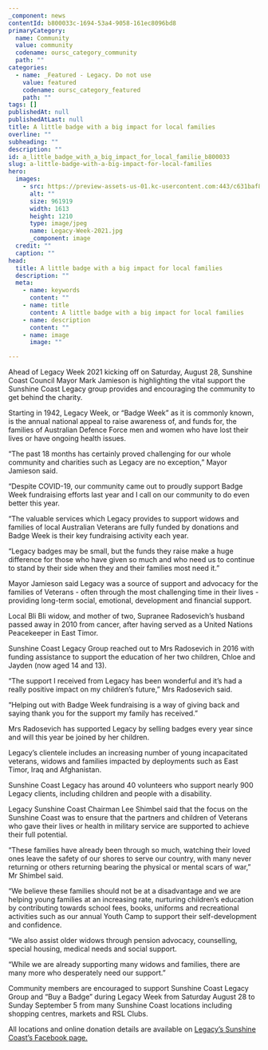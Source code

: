```yaml
---
_component: news
contentId: b800033c-1694-53a4-9058-161ec8096bd8
primaryCategory:
  name: Community
  value: community
  codename: oursc_category_community
  path: ""
categories:
  - name: _Featured - Legacy. Do not use
    value: featured
    codename: oursc_category_featured
    path: ""
tags: []
publishedAt: null
publishedAtLast: null
title: A little badge with a big impact for local families
overline: ""
subheading: ""
description: ""
id: a_little_badge_with_a_big_impact_for_local_familie_b800033
slug: a-little-badge-with-a-big-impact-for-local-families
hero:
  images:
    - src: https://preview-assets-us-01.kc-usercontent.com:443/c631baf8-1b46-001f-580c-d0001b68b4a8/ac2c28fc-825b-4cd1-bc6c-01c0b0e2499b/Legacy-Week-2021.jpg
      alt: ""
      size: 961919
      width: 1613
      height: 1210
      type: image/jpeg
      name: Legacy-Week-2021.jpg
      _component: image
  credit: ""
  caption: ""
head:
  title: A little badge with a big impact for local families
  description: ""
  meta:
    - name: keywords
      content: ""
    - name: title
      content: A little badge with a big impact for local families
    - name: description
      content: ""
    - name: image
      image: ""

---
```

Ahead of Legacy Week 2021 kicking off on Saturday, August 28, Sunshine Coast Council Mayor Mark Jamieson is highlighting the vital support the Sunshine Coast Legacy group provides and encouraging the community to get behind the charity.

Starting in 1942, Legacy Week, or “Badge Week” as it is commonly known, is the annual national appeal to raise awareness of, and funds for, the families of Australian Defence Force men and women who have lost their lives or have ongoing health issues.

“The past 18 months has certainly proved challenging for our whole community and charities such as Legacy are no exception,” Mayor Jamieson said.

“Despite COVID-19, our community came out to proudly support Badge Week fundraising efforts last year and I call on our community to do even better this year.

“The valuable services which Legacy provides to support widows and families of local Australian Veterans are fully funded by donations and Badge Week is their key fundraising activity each year.

“Legacy badges may be small, but the funds they raise make a huge difference for those who have given so much and who need us to continue to stand by their side when they and their families most need it.”

Mayor Jamieson said Legacy was a source of support and advocacy for the families of Veterans - often through the most challenging time in their lives - providing long-term social, emotional, development and financial support.

Local Bli Bli widow, and mother of two, Supranee Radosevich’s husband passed away in 2010 from cancer, after having served as a United Nations Peacekeeper in East Timor.

Sunshine Coast Legacy Group reached out to Mrs Radosevich in 2016 with funding assistance to support the education of her two children, Chloe and Jayden (now aged 14 and 13).

“The support I received from Legacy has been wonderful and it’s had a really positive impact on my children’s future,” Mrs Radosevich said.

“Helping out with Badge Week fundraising is a way of giving back and saying thank you for the support my family has received.”

Mrs Radosevich has supported Legacy by selling badges every year since and will this year be joined by her children.

Legacy’s clientele includes an increasing number of young incapacitated veterans, widows and families impacted by deployments such as East Timor, Iraq and Afghanistan.

Sunshine Coast Legacy has around 40 volunteers who support nearly 900 Legacy clients, including children and people with a disability.

Legacy Sunshine Coast Chairman Lee Shimbel said that the focus on the Sunshine Coast was to ensure that the partners and children of Veterans who gave their lives or health in military service are supported to achieve their full potential.

“These families have already been through so much, watching their loved ones leave the safety of our shores to serve our country, with many never returning or others returning bearing the physical or mental scars of war,” Mr Shimbel said.

“We believe these families should not be at a disadvantage and we are helping young families at an increasing rate, nurturing children’s education by contributing towards school fees, books, uniforms and recreational activities such as our annual Youth Camp to support their self-development and confidence.

“We also assist older widows through pension advocacy, counselling, special housing, medical needs and social support.

“While we are already supporting many widows and families, there are many more who desperately need our support.”

Community members are encouraged to support Sunshine Coast Legacy Group and “Buy a Badge” during Legacy Week from Saturday August 28 to Sunday September 5 from many Sunshine Coast locations including shopping centres, markets and RSL Clubs.

All locations and online donation details are available on [Legacy’s Sunshine Coast’s Facebook page.](https://www.facebook.com/LegacySunshineCoast/)
